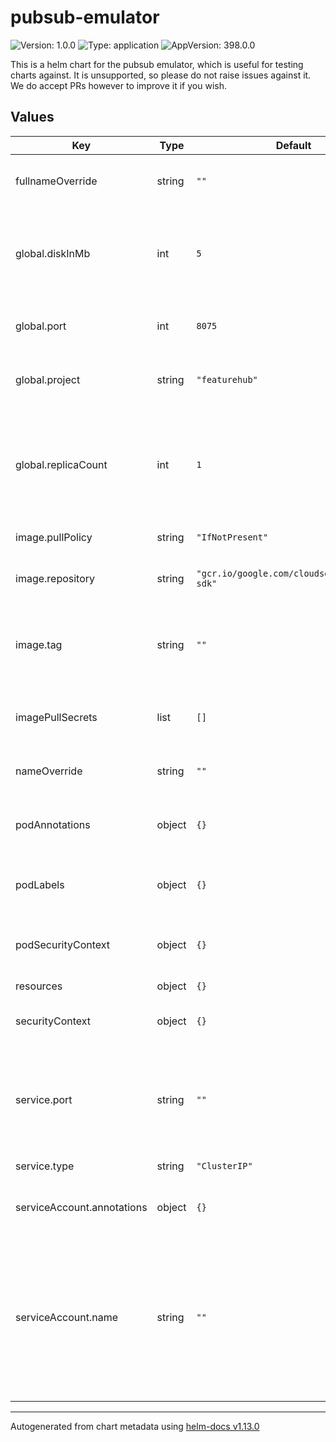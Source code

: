 # pubsub-emulator

![Version: 1.0.0](https://img.shields.io/badge/Version-1.0.0-informational?style=flat-square) ![Type: application](https://img.shields.io/badge/Type-application-informational?style=flat-square) ![AppVersion: 398.0.0](https://img.shields.io/badge/AppVersion-398.0.0-informational?style=flat-square)

This is a helm chart for the pubsub emulator, which is useful for testing charts against. It is unsupported, so please do not raise issues against it. We do accept PRs however to improve it if you wish.

## Values

| Key | Type | Default | Description |
|-----|------|---------|-------------|
| fullnameOverride | string | `""` | if you want to change the full name |
| global.diskInMb | int | `5` | how much disk space to allocate to the data directory for pubsub to use |
| global.port | int | `8075` | the port to use for pubsub server |
| global.project | string | `"featurehub"` | the name to give to the pubsub server |
| global.replicaCount | int | `1` | how many copies, this should generally only every be 1 but in case there is a need to change it |
| image.pullPolicy | string | `"IfNotPresent"` | image pull policy |
| image.repository | string | `"gcr.io/google.com/cloudsdktool/cloud-sdk"` | repository to pull the emular from |
| image.tag | string | `""` | Overrides the image tag whose default is the chart appVersion. |
| imagePullSecrets | list | `[]` | if you need to provide a secret for your repository |
| nameOverride | string | `""` | if you want to change the name |
| podAnnotations | object | `{}` | any annotations you wish to add to the pod |
| podLabels | object | `{}` | any extra labels to give the pod |
| podSecurityContext | object | `{}` | any security context you wish to give the pod |
| resources | object | `{}` |  |
| securityContext | object | `{}` | any overall security context you wish to give |
| service.port | string | `""` | override if you wish to have a different port than that which runs the pod |
| service.type | string | `"ClusterIP"` | what type of IP |
| serviceAccount.annotations | object | `{}` | Annotations to add to the service account |
| serviceAccount.name | string | `""` | The name of the service account to use. If not set and create is true, a name is generated using the fullname template |

----------------------------------------------
Autogenerated from chart metadata using [helm-docs v1.13.0](https://github.com/norwoodj/helm-docs/releases/v1.13.0)
